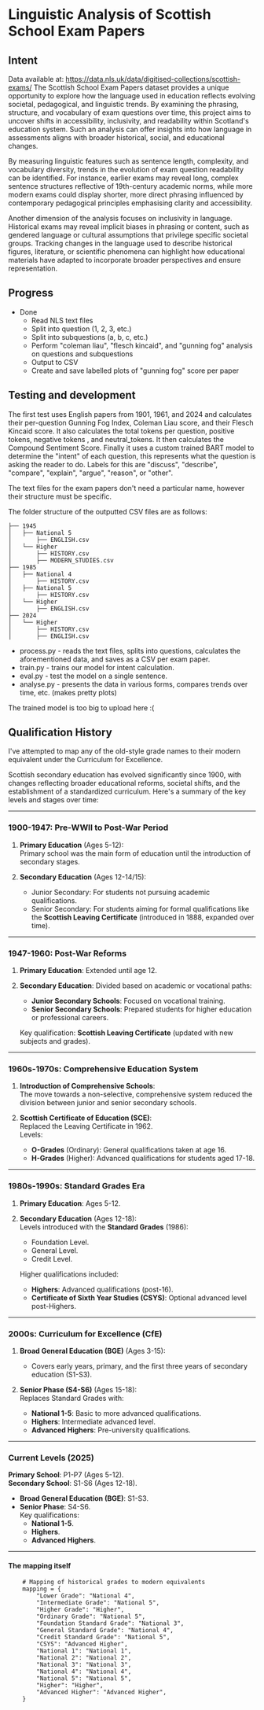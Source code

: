 # Linguistic Analysis of Scottish School Exam Papers #
## Intent ##

Data available at: https://data.nls.uk/data/digitised-collections/scottish-exams/
The Scottish School Exam Papers dataset provides a unique opportunity to explore how the language used in education reflects evolving societal, pedagogical, and linguistic trends. By examining the phrasing, structure, and vocabulary of exam questions over time, this project aims to uncover shifts in accessibility, inclusivity, and readability within Scotland's education system. Such an analysis can offer insights into how language in assessments aligns with broader historical, social, and educational changes.

By measuring linguistic features such as sentence length, complexity, and vocabulary diversity, trends in the evolution of exam question readability can be identified. For instance, earlier exams may reveal long, complex sentence structures reflective of 19th-century academic norms, while more modern exams could display shorter, more direct phrasing influenced by contemporary pedagogical principles emphasising clarity and accessibility.

Another dimension of the analysis focuses on inclusivity in language. Historical exams may reveal implicit biases in phrasing or content, such as gendered language or cultural assumptions that privilege specific societal groups. Tracking changes in the language used to describe historical figures, literature, or scientific phenomena can highlight how educational materials have adapted to incorporate broader perspectives and ensure representation.

## Progress ##
* Done
  * Read NLS text files
  * Split into question (1, 2, 3, etc.)
  * Split into subquestions (a, b, c, etc.)
  * Perform "coleman liau", "flesch kincaid", and "gunning fog" analysis on questions and subquestions
  * Output to CSV
  * Create and save labelled plots of "gunning fog" score per paper

## Testing and development ##
The first test uses English papers from 1901, 1961, and 2024 and calculates their per-question Gunning Fog Index, Coleman Liau score, and their Flesch Kincaid score. It also calculates the total tokens per question, positive tokens, negative tokens , and neutral_tokens. It then calculates the Compound Sentiment Score. Finally it uses a custom trained BART model to determine the "intent" of each question, this represents what the question is asking the reader to do. Labels for this are "discuss", "describe", "compare", "explain", "argue",  "reason",  or "other". 

The text files for the exam papers don't need a particular name, however their structure must be specific.

The folder structure of the outputted CSV files are as follows:
```
├── 1945
│   ├── National 5
│       ├── ENGLISH.csv
│   └── Higher
│       ├── HISTORY.csv
│       ├── MODERN_STUDIES.csv
├── 1985
│   ├── National 4
│       ├── HISTORY.csv
│   ├── National 5
│       ├── HISTORY.csv
│   └── Higher
│       ├── ENGLISH.csv
├── 2024
│   └── Higher
│       ├── HISTORY.csv
│       ├── ENGLISH.csv
```

* process.py - reads the text files, splits into questions, calculates the aforementioned data, and saves as a CSV per exam paper.
* train.py - trains our model for intent calculation.
* eval.py - test the model on a single sentence.
* analyse.py - presents the data in various forms, compares trends over time, etc. (makes pretty plots)

The trained model is too big to upload here :(

## Qualification History ##

I've attempted to map any of the old-style grade names to their modern equivalent under the Curriculum for Excellence.

Scottish secondary education has evolved significantly since 1900, with changes reflecting broader educational reforms, societal shifts, and the establishment of a standardized curriculum. Here's a summary of the key levels and stages over time:

---

### **1900-1947: Pre-WWII to Post-War Period**
1. **Primary Education** (Ages 5-12):  
   Primary school was the main form of education until the introduction of secondary stages.

2. **Secondary Education** (Ages 12-14/15):  
   - Junior Secondary: For students not pursuing academic qualifications.
   - Senior Secondary: For students aiming for formal qualifications like the **Scottish Leaving Certificate** (introduced in 1888, expanded over time).

---

### **1947-1960: Post-War Reforms**
1. **Primary Education**: Extended until age 12.  
2. **Secondary Education**: Divided based on academic or vocational paths:
   - **Junior Secondary Schools**: Focused on vocational training.
   - **Senior Secondary Schools**: Prepared students for higher education or professional careers.  

   Key qualification: **Scottish Leaving Certificate** (updated with new subjects and grades).

---

### **1960s-1970s: Comprehensive Education System**
1. **Introduction of Comprehensive Schools**:  
   The move towards a non-selective, comprehensive system reduced the division between junior and senior secondary schools.

2. **Scottish Certificate of Education (SCE)**:  
   Replaced the Leaving Certificate in 1962.  
   Levels:
   - **O-Grades** (Ordinary): General qualifications taken at age 16.  
   - **H-Grades** (Higher): Advanced qualifications for students aged 17-18.

---

### **1980s-1990s: Standard Grades Era**
1. **Primary Education**: Ages 5-12.  
2. **Secondary Education** (Ages 12-18):  
   Levels introduced with the **Standard Grades** (1986):  
   - Foundation Level.  
   - General Level.  
   - Credit Level.  
   
   Higher qualifications included:  
   - **Highers**: Advanced qualifications (post-16).  
   - **Certificate of Sixth Year Studies (CSYS)**: Optional advanced level post-Highers.

---

### **2000s: Curriculum for Excellence (CfE)**
1. **Broad General Education (BGE)** (Ages 3-15):  
   - Covers early years, primary, and the first three years of secondary education (S1-S3).  
   
2. **Senior Phase (S4-S6)** (Ages 15-18):  
   Replaces Standard Grades with:
   - **National 1-5**: Basic to more advanced qualifications.  
   - **Highers**: Intermediate advanced level.  
   - **Advanced Highers**: Pre-university qualifications.

---

### **Current Levels (2025)**  
**Primary School**: P1-P7 (Ages 5-12).  
**Secondary School**: S1-S6 (Ages 12-18).  
- **Broad General Education (BGE)**: S1-S3.  
- **Senior Phase**: S4-S6.  
   Key qualifications:
   - **National 1-5**.  
   - **Highers**.  
   - **Advanced Highers**.

---
#### The mapping itself
```
    # Mapping of historical grades to modern equivalents
    mapping = {
        "Lower Grade": "National 4",
        "Intermediate Grade": "National 5",
        "Higher Grade": "Higher",
        "Ordinary Grade": "National 5",
        "Foundation Standard Grade": "National 3",
        "General Standard Grade": "National 4",
        "Credit Standard Grade": "National 5",
        "CSYS": "Advanced Higher",
        "National 1": "National 1",
        "National 2": "National 2",
        "National 3": "National 3",
        "National 4": "National 4",
        "National 5": "National 5",
        "Higher": "Higher",
        "Advanced Higher": "Advanced Higher",
    }
```
